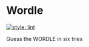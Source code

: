 # Wordle
[![style: lint](https://img.shields.io/badge/style-lint-4BC0F5.svg)](https://pub.dev/packages/lint)

Guess the WORDLE in six tries
